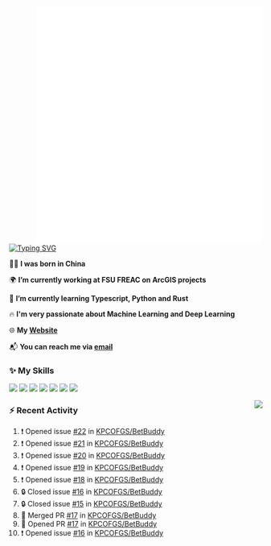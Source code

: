 <img align="right" width="450" src="github-metrics.svg">

[![Typing SVG](https://readme-typing-svg.herokuapp.com?duration=2500&vCenter=true&width=200&height=40&lines=Hello+World+👋)](https://git.io/typing-svg)

🙋‍♂️ **I was born in China**

🌍 **I’m currently working at FSU FREAC on ArcGIS projects**

🌱 **I’m currently learning Typescript, Python and Rust**

🔥 **I'm very passionate about Machine Learning and Deep Learning**

🌐 **My [Website](https://kpcofgs.github.io/)**

📬 **You can reach me via [email](mailto:shixian_sheng-2@protonmail.com)**

### ✨ **My Skills**

[![](https://img.shields.io/badge/LinuxMint-47A248?style=flat-square&logo=linuxmint&logoColor=fff)](https://linuxmint.com/)
[![](https://img.shields.io/badge/MXLinux-000000?style=flat-square&logo=mxlinux&logoColor=fff)](https://mxlinux.org/)
[![](https://img.shields.io/badge/Windows11-0078d6?style=flat-square&logo=windows&logoColor=fff)](https://www.microsoft.com/software-download/windows11)
![](https://img.shields.io/badge/Python-3572A5?style=flat-square&logo=python&logoColor=white)
![](https://img.shields.io/badge/HTML-E34C26?style=flat-square&logo=html5&logoColor=white)
![](https://img.shields.io/badge/CSS-563D7C?style=flat-square&logo=css3&logoColor=white)
![](https://img.shields.io/badge/TypeScript-3178C6?style=flat-square&logo=typescript&logoColor=white)

<a>
    <img align="right" height=210px src="https://github-readme-stats.vercel.app/api?username=KPCOFGS&theme=tokyonight&show_icons=true&show=prs_merged">
</a>

### ⚡ **Recent Activity**
<!--START_SECTION:activity-->
1. ❗ Opened issue [#22](https://github.com/KPCOFGS/BetBuddy/issues/22) in [KPCOFGS/BetBuddy](https://github.com/KPCOFGS/BetBuddy)
2. ❗ Opened issue [#21](https://github.com/KPCOFGS/BetBuddy/issues/21) in [KPCOFGS/BetBuddy](https://github.com/KPCOFGS/BetBuddy)
3. ❗ Opened issue [#20](https://github.com/KPCOFGS/BetBuddy/issues/20) in [KPCOFGS/BetBuddy](https://github.com/KPCOFGS/BetBuddy)
4. ❗ Opened issue [#19](https://github.com/KPCOFGS/BetBuddy/issues/19) in [KPCOFGS/BetBuddy](https://github.com/KPCOFGS/BetBuddy)
5. ❗ Opened issue [#18](https://github.com/KPCOFGS/BetBuddy/issues/18) in [KPCOFGS/BetBuddy](https://github.com/KPCOFGS/BetBuddy)
6. 🔒 Closed issue [#16](https://github.com/KPCOFGS/BetBuddy/issues/16) in [KPCOFGS/BetBuddy](https://github.com/KPCOFGS/BetBuddy)
7. 🔒 Closed issue [#15](https://github.com/KPCOFGS/BetBuddy/issues/15) in [KPCOFGS/BetBuddy](https://github.com/KPCOFGS/BetBuddy)
8. 🎉 Merged PR [#17](https://github.com/KPCOFGS/BetBuddy/pull/17) in [KPCOFGS/BetBuddy](https://github.com/KPCOFGS/BetBuddy)
9. 💪 Opened PR [#17](https://github.com/KPCOFGS/BetBuddy/pull/17) in [KPCOFGS/BetBuddy](https://github.com/KPCOFGS/BetBuddy)
10. ❗ Opened issue [#16](https://github.com/KPCOFGS/BetBuddy/issues/16) in [KPCOFGS/BetBuddy](https://github.com/KPCOFGS/BetBuddy)
<!--END_SECTION:activity-->
